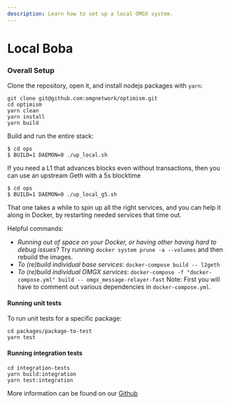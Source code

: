 ```yaml
---
description: Learn how to set up a local OMGX system.
---
```


# Local Boba

### Overall Setup

Clone the repository, open it, and install nodejs packages with `yarn`:

```text
git clone git@github.com:omgnetwork/optimism.git
cd optimism
yarn clean
yarn install
yarn build
```

Build and run the entire stack:

```text
$ cd ops
$ BUILD=1 DAEMON=0 ./up_local.sh
```

If you need a L1 that advances blocks even without transactions, then you can use an upstream Geth with a 5s blocktime

```text
$ cd ops
$ BUILD=1 DAEMON=0 ./up_local_g5.sh
```

That one takes a while to spin up all the right services, and you can help it along in Docker, by restarting needed services that time out.

Helpful commands:

* _Running out of space on your Docker, or having other having hard to debug issues_? Try running `docker system prune -a --volumes` and then rebuild the images.
* _To \(re\)build individual base services_: `docker-compose build -- l2geth`
* _To \(re\)build individual OMGX services_: `docker-compose -f "docker-compose.yml" build -- omgx_message-relayer-fast` Note: First you will have to comment out various dependencies in `docker-compose.yml`.

#### Running unit tests

To run unit tests for a specific package:

```text
cd packages/package-to-test
yarn test
```

#### Running integration tests

```text
cd integration-tests
yarn build:integration
yarn test:integration
```

More information can be found on our [Github](https://github.com/omgnetwork/optimism/tree/develop/omgx_documention)

